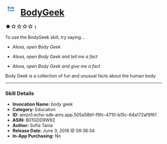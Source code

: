 # &nbsp;<img src="skill_icon" alt="BodyGeek icon" width="36"> [BodyGeek](http://alexa.amazon.com/#skills/amzn1.echo-sdk-ams.app.505a58bf-f9fc-4710-b15c-64a172af9f61)
![1 stars](../../images/ic_star_black_18dp_1x.png)![1 stars](../../images/ic_star_border_black_18dp_1x.png)![1 stars](../../images/ic_star_border_black_18dp_1x.png)![1 stars](../../images/ic_star_border_black_18dp_1x.png)![1 stars](../../images/ic_star_border_black_18dp_1x.png) 1

To use the BodyGeek skill, try saying...

* *Alexa, open Body Geek*

* *Alexa, open Body Geek and tell me a fact*

* *Alexa, open Body Geek and give me a fact*

Body Geek is a collection of fun and unusual facts about the human body.

***

### Skill Details

* **Invocation Name:** body geek
* **Category:** Education
* **ID:** amzn1.echo-sdk-ams.app.505a58bf-f9fc-4710-b15c-64a172af9f61
* **ASIN:** B01GDD9W92
* **Author:** Sofia Tania
* **Release Date:** June 3, 2016 @ 09:38:34
* **In-App Purchasing:** No
